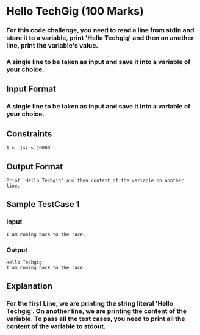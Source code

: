 # Hello TechGig (100 Marks)

### For this code challenge, you need to read a line from stdin and store it to a variable, print 'Hello Techgig' and then on another line, print the variable's value.
### A single line to be taken as input and save it into a variable of your choice.

## Input Format
### A single line to be taken as input and save it into a variable of your choice. 

## Constraints
```
1 <  |s| < 10000
```
## Output Format
```
Print 'Hello Techgig' and then content of the variable on another line. 
```
## Sample TestCase 1

### Input
```
I am coming back to the race.
```
### Output
```
Hello Techgig
I am coming back to the race.
```

## Explanation
### For the first Line, we are printing the string literal 'Hello Techgig'. On another line, we are printing the content of the variable. To pass all the test cases, you need to print all the content of the variable to stdout.
